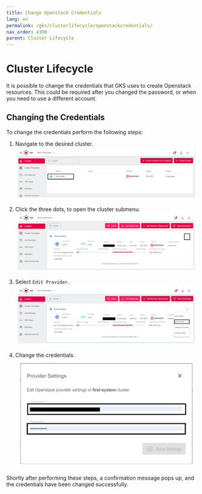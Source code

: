 ```yaml
---
title: Change Openstack Credentials
lang: en
permalink: /gks/clusterlifecycle/openstackcredentials/
nav_order: 4300
parent: Cluster Lifecycle
---
```

# Cluster Lifecycle

It is possible to change the credentials that GKS uses to create Openstack resources.
This could be required after you changed the password, or when you need to use a different account.

## Changing the Credentials

To change the credentials perform the following steps:

1. Navigate to the desired cluster.
![Clusters](../images/OSCred01.png)

2. Click the three dots, to open the cluster submenu.
![Three-Dots](../images/OSCred02.png)

3. Select `Edit Provider`.
 ![Edit-Provider](../images/OSCred03.png)

4. Change the credentials.
![Credentials-Edit](../images/OSCred04.png)

Shortly after performing these steps, a confirmation message pops up, and the credentials have been changed successfully.
